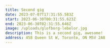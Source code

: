 ```yaml
---
title: Second gig
date: 2023-07-07T17:31:55.583Z
start: 2023-06-30T00:31:55.623Z
end: 2023-06-30T02:31:55.646Z
image: /uploads/glofborg-lebelor.jpg
description: This is a second gig, awesome!
address: 458 Queen St W, Toronto, ON M5V 2A8
---
```

